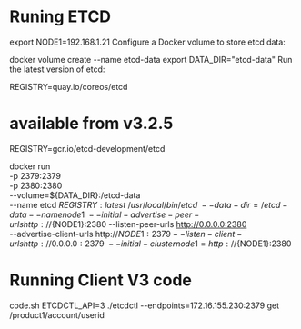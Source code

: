 #
# Runing ETCD
export NODE1=192.168.1.21
Configure a Docker volume to store etcd data:

docker volume create --name etcd-data
export DATA_DIR="etcd-data"
Run the latest version of etcd:

REGISTRY=quay.io/coreos/etcd
# available from v3.2.5
REGISTRY=gcr.io/etcd-development/etcd

docker run \
  -p 2379:2379 \
  -p 2380:2380 \
  --volume=${DATA_DIR}:/etcd-data \
  --name etcd ${REGISTRY}:latest \
  /usr/local/bin/etcd \
  --data-dir=/etcd-data --name node1 \
  --initial-advertise-peer-urls http://${NODE1}:2380 --listen-peer-urls http://0.0.0.0:2380 \
  --advertise-client-urls http://${NODE1}:2379 --listen-client-urls http://0.0.0.0:2379 \
  --initial-cluster node1=http://${NODE1}:2380




# Running Client V3 code

code.sh
ETCDCTL_API=3 ./etcdctl --endpoints=172.16.155.230:2379 get /product1/account/userid
